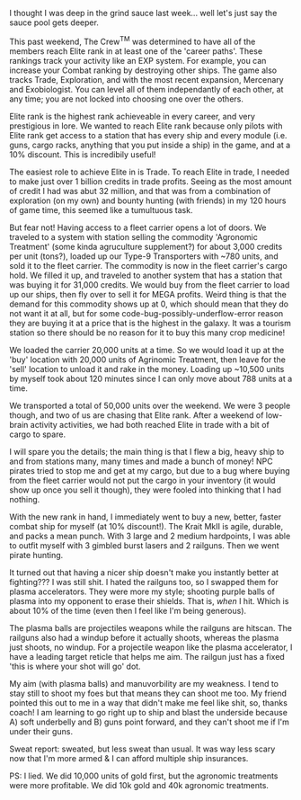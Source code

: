I thought I was deep in the grind sauce last week... well let's just say the sauce pool gets deeper. 

This past weekend, The Crew<sup>TM</sup> was determined to have all of the members reach Elite rank in at least one of the 'career paths'. These rankings track your activity like an EXP system. For example, you can increase your Combat ranking by destroying other ships. The game also tracks Trade, Exploration, and with the most recent expansion, Mercenary and Exobiologist. You can level all of them independantly of each other, at any time; you are not locked into choosing one over the others.

Elite rank is the highest rank achieveable in every career, and very prestigious in lore. We wanted to reach Elite rank because only pilots with Elite rank get access to a station that has every ship and every module (i.e. guns, cargo racks, anything that you put inside a ship) in the game, and at a 10% discount. This is incredibily useful!

The easiest role to achieve Elite in is Trade. To reach Elite in trade, I needed to make just over 1 billion credits in trade profits. Seeing as the most amount of credit I had was abut 32 million, and that was from a combination of exploration (on my own) and bounty hunting (with friends) in my 120 hours of game time, this seemed like a tumultuous task.

But fear not! Having access to a fleet carrier opens a lot of doors. We traveled to a system with station selling the commodity 'Agronomic Treatment' (some kinda agruculture supplement?) for about 3,000 credits per unit (tons?), loaded up our Type-9 Transporters with ~780 units, and sold it to the fleet carrier. The commodity is now in the fleet carrier's cargo hold. We filled it up, and traveled to another system that has a station that was buying it for 31,000 credits. We would buy from the fleet carrier to load up our ships, then fly over to sell it for MEGA profits. Weird thing is that the demand for this commodity shows up at 0, which should mean that they do not want it at all, but for some code-bug-possibly-underflow-error reason they are buying it at a price that is the highest in the galaxy. It was a tourism station so there should be no reason for it to buy this many crop medicine! 

We loaded the carrier 20,000 units at a time. So we would load it up at the 'buy' location with 20,000 units of Agrinomic Treatment, then leave for the 'sell' location to unload it and rake in the money. Loading up ~10,500 units by myself took about 120 minutes since I can only move about 788 units at a time.

We transported a total of 50,000 units over the weekend. We were 3 people though, and two of us are chasing that Elite rank. After a weekend of low-brain activity activities, we had both reached Elite in trade with a bit of cargo to spare.

I will spare you the details; the main thing is that I flew a big, heavy ship to and from stations many, many times and made a bunch of money! NPC pirates tried to stop me and get at my cargo, but due to a bug where buying from the fleet carrier would not put the cargo in your inventory (it would show up once you sell it though), they were fooled into thinking that I had nothing. 

With the new rank in hand, I immediately went to buy a new, better, faster combat ship for myself (at 10% discount!). The Krait MkII is agile, durable, and packs a mean punch. With 3 large and 2 medium hardpoints, I was able to outfit myself with 3 gimbled burst lasers and 2 railguns. Then we went pirate hunting.

It turned out that having a nicer ship doesn't make you instantly better at fighting??? I was still shit. I hated the railguns too, so I swapped them for plasma accelerators. They were more my style; shooting purple balls of plasma into my opponent to erase their shields. That is, <em>when</em> I hit. Which is about 10% of the time (even then I feel like I'm being generous).

The plasma balls are projectiles weapons while the railguns are hitscan. The railguns also had a windup before it actually shoots, whereas the plasma just shoots, no windup. For a projectile weapon like the plasma accelerator, I have a leading target reticle that helps me aim. The railgun just has a fixed 'this is where your shot will go' dot. 

My aim (with plasma balls) and manuvorbility are my weakness. I tend to stay still to shoot my foes but that means they can shoot me too. My friend pointed this out to me in a way that didn't make me feel like shit, so, thanks coach! I am learning to go right up to ship and blast the underside because A) soft underbelly and B) guns point forward, and they can't shoot me if I'm under their guns. 

Sweat report: sweated, but less sweat than usual. It was way less scary now that I'm more armed & I can afford multiple ship insurances.

PS: I lied. We did 10,000 units of gold first, but the agronomic treatments were more profitable. We did 10k gold and 40k agronomic treatments.